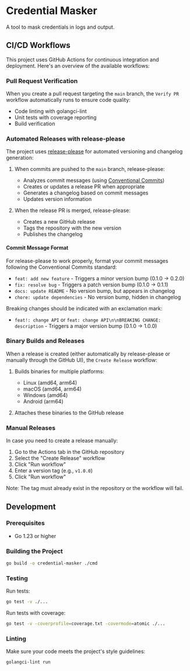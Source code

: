 # Credential Masker

A tool to mask credentials in logs and output.

## CI/CD Workflows

This project uses GitHub Actions for continuous integration and deployment. Here's an overview of the available workflows:

### Pull Request Verification

When you create a pull request targeting the `main` branch, the `Verify PR` workflow automatically runs to ensure code quality:

- Code linting with golangci-lint
- Unit tests with coverage reporting
- Build verification

### Automated Releases with release-please

The project uses [release-please](https://github.com/googleapis/release-please) for automated versioning and changelog generation:

1. When commits are pushed to the `main` branch, release-please:
   - Analyzes commit messages (using [Conventional Commits](https://www.conventionalcommits.org/))
   - Creates or updates a release PR when appropriate
   - Generates a changelog based on commit messages
   - Updates version information

2. When the release PR is merged, release-please:
   - Creates a new GitHub release
   - Tags the repository with the new version
   - Publishes the changelog

#### Commit Message Format

For release-please to work properly, format your commit messages following the Conventional Commits standard:

- `feat: add new feature` - Triggers a minor version bump (0.1.0 → 0.2.0)
- `fix: resolve bug` - Triggers a patch version bump (0.1.0 → 0.1.1)
- `docs: update README` - No version bump, but appears in changelog
- `chore: update dependencies` - No version bump, hidden in changelog

Breaking changes should be indicated with an exclamation mark:
- `feat!: change API` or `feat: change API\n\nBREAKING CHANGE: description` - Triggers a major version bump (0.1.0 → 1.0.0)

### Binary Builds and Releases

When a release is created (either automatically by release-please or manually through the GitHub UI), the `Create Release` workflow:

1. Builds binaries for multiple platforms:
   - Linux (amd64, arm64)
   - macOS (amd64, arm64)
   - Windows (amd64)
   - Android (arm64)

2. Attaches these binaries to the GitHub release

### Manual Releases

In case you need to create a release manually:

1. Go to the Actions tab in the GitHub repository
2. Select the "Create Release" workflow
3. Click "Run workflow"
4. Enter a version tag (e.g., `v1.0.0`)
5. Click "Run workflow"

Note: The tag must already exist in the repository or the workflow will fail.

## Development

### Prerequisites

- Go 1.23 or higher

### Building the Project

```bash
go build -o credential-masker ./cmd
```

### Testing

Run tests:

```bash
go test -v ./...
```

Run tests with coverage:

```bash
go test -v -coverprofile=coverage.txt -covermode=atomic ./...
```

### Linting

Make sure your code meets the project's style guidelines:

```bash
golangci-lint run
```
